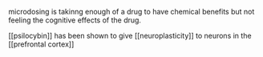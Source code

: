 microdosing is takinng enough of a drug to have chemical benefits but not feeling the cognitive effects of the drug.

[[psilocybin]] has been shown to give [[neuroplasticity]] to neurons in the [[prefrontal cortex]]